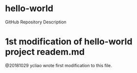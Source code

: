 # hello-world
GitHub Repository Description

# 1st modification of hello-world project readem.md
@20181029 ycliao wrote first modification to this file.
